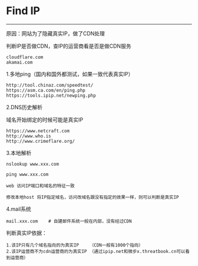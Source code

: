# Find IP

---

原因：网站为了隐藏真实IP，做了CDN处理

判断IP是否做CDN，查IP的运营商看是否是做CDN服务

```
cloudflare.com
akamai.com
```





1.多地ping（国内和国外都测试，如果一致代表真实IP）

```
http://tool.chinaz.com/speedtest/
https://asm.ca.com/en/ping.php
https://tools.ipip.net/newping.php  
```



2.DNS历史解析

域名开始绑定的时候可能是真实IP

```
https://www.netcraft.com 
http://www.who.is
http://www.crimeflare.org/
```



3.本地解析

```
nslookup www.xxx.com

ping www.xxx.com

web 访问IP端口和域名的特征一致

修改本地host 将IP指定域名，访问改域名跟没有指定的效果一样，则可以判断是真实IP
```



4.mail系统

```
mail.xxx.com    # 自建邮件系统一般在内部，没有经过CDN
```



判断真实IP依据：

```
1.该IP只有几个域名指向的为真实IP    （CDN一般有1000个指向）
2.该IP运营商不为cdn运营商的为真实IP （通过ipip.net和微步x.threatbook.cn可以看到运营商）
```



